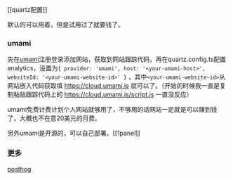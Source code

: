 [[quartz配置]]


默认的可以用着，但是试用过了就要钱了。
### umami
先在[umami](https://us.umami.is/)注册登录添加网站，获取到网站跟踪代码，再在quartz.config.ts配置analytics，设置为`{ provider: 'umami', host: '<your-umami-host>', websiteId: '<your-umami-website-id>' }` ，其中`<your-umami-website-id>`从网站嵌入代码获取<your-umami-host>填 https://cloud.umami.is 就可以了。（开始的时候我一直是复制粘贴跟踪代码上的 https://cloud.umami.is/script.js 一直没反应）

umami免费计费计划个人网站就够用了，不够用的话网站一定就是可以赚到钱了，大概也不在意20美元的月费。

另外umami是开源的，可以自己部署。[[1panel]]

### 更多
[posthog](https://us.posthog.com/)